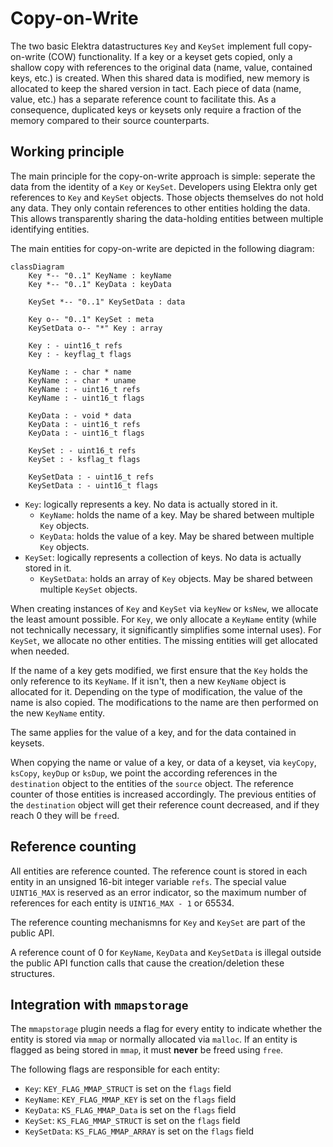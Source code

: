 # Copy-on-Write

The two basic Elektra datastructures `Key` and `KeySet` implement full copy-on-write (COW) functionality.
If a key or a keyset gets copied, only a shallow copy with references to the original data (name, value, contained keys, etc.) is created.
When this shared data is modified, new memory is allocated to keep the shared version in tact.
Each piece of data (name, value, etc.) has a separate reference count to facilitate this.
As a consequence, duplicated keys or keysets only require a fraction of the memory compared to their source counterparts.

## Working principle

The main principle for the copy-on-write approach is simple: seperate the data from the identity of a `Key` or `KeySet`.
Developers using Elektra only get references to `Key` and `KeySet` objects.
Those objects themselves do not hold any data.
They only contain references to other entities holding the data.
This allows transparently sharing the data-holding entities between multiple identifying entities.

The main entities for copy-on-write are depicted in the following diagram:

```mermaid
classDiagram
    Key *-- "0..1" KeyName : keyName
    Key *-- "0..1" KeyData : keyData

    KeySet *-- "0..1" KeySetData : data

    Key o-- "0..1" KeySet : meta
    KeySetData o-- "*" Key : array

    Key : - uint16_t refs
    Key : - keyflag_t flags

    KeyName : - char * name
    KeyName : - char * uname
    KeyName : - uint16_t refs
    KeyName : - uint16_t flags

    KeyData : - void * data
    KeyData : - uint16_t refs
    KeyData : - uint16_t flags

    KeySet : - uint16_t refs
    KeySet : - ksflag_t flags

    KeySetData : - uint16_t refs
    KeySetData : - uint16_t flags
```

- `Key`: logically represents a key. No data is actually stored in it.
  - `KeyName`: holds the name of a key. May be shared between multiple `Key` objects.
  - `KeyData`: holds the value of a key. May be shared between multiple `Key` objects.
- `KeySet`: logically represents a collection of keys. No data is actually stored in it.
  - `KeySetData`: holds an array of `Key` objects. May be shared between multiple `KeySet` objects.

When creating instances of `Key` and `KeySet` via `keyNew` or `ksNew`, we allocate the least amount possible.
For `Key`, we only allocate a `KeyName` entity (while not technically necessary, it significantly simplifies some internal uses).
For `KeySet`, we allocate no other entities.
The missing entities will get allocated when needed.

If the name of a key gets modified, we first ensure that the `Key` holds the only reference to its `KeyName`.
If it isn't, then a new `KeyName` object is allocated for it.
Depending on the type of modification, the value of the name is also copied.
The modifications to the name are then performed on the new `KeyName` entity.

The same applies for the value of a key, and for the data contained in keysets.

When copying the name or value of a key, or data of a keyset, via `keyCopy`, `ksCopy`, `keyDup` or `ksDup`, we point the according references in the `destination` object to the entities of the `source` object.
The reference counter of those entities is increased accordingly.
The previous entities of the `destination` object will get their reference count decreased, and if they reach 0 they will be `free`d.

## Reference counting

All entities are reference counted.
The reference count is stored in each entity in an unsigned 16-bit integer variable `refs`.
The special value `UINT16_MAX` is reserved as an error indicator, so the maximum number of references for each entity is `UINT16_MAX - 1` or 65534.

The reference counting mechanismns for `Key` and `KeySet` are part of the public API.

A reference count of 0 for `KeyName`, `KeyData` and `KeySetData` is illegal outside the public API function calls that cause the creation/deletion these structures.

## Integration with `mmapstorage`

The `mmapstorage` plugin needs a flag for every entity to indicate whether the entity is stored via `mmap` or normally allocated via `malloc`. If an entity is flagged as being stored in `mmap`, it must **never** be freed using `free`.

The following flags are responsible for each entity:

- `Key`: `KEY_FLAG_MMAP_STRUCT` is set on the `flags` field
- `KeyName`: `KEY_FLAG_MMAP_KEY` is set on the `flags` field
- `KeyData`: `KS_FLAG_MMAP_Data` is set on the `flags` field
- `KeySet`: `KS_FLAG_MMAP_STRUCT` is set on the `flags` field
- `KeySetData`: `KS_FLAG_MMAP_ARRAY` is set on the `flags` field
